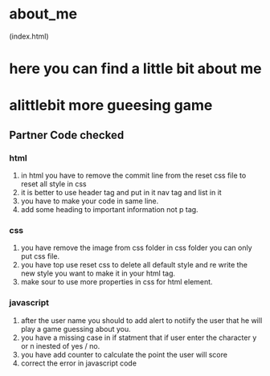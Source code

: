 # about_me

(index.html)
# here you can find a little bit about me 

# alittlebit more gueesing game


## Partner Code checked 
### html 
1. in html you have to remove the commit line from the reset css file to reset all style in css 
2. it is better to use header tag and put in it nav tag and list in it
3. you have to make your code in same line.
4. add some heading to important information not p tag.


### css
1. you have remove the image from css folder in css folder you can only put css file.
2. you have top use reset css to delete all default style and re write the new style you want to make it in your html tag.
3. make sour to use more properties in css for html element.

### javascript
1. after the user name you should to add alert to notiify the user that he will play a game guessing about you.
2. you have a missing case in if statment that if user enter the character y or n inested of  yes / no.
3. you have add counter to calculate the point the user will score 
4. correct the error in javascript code 
